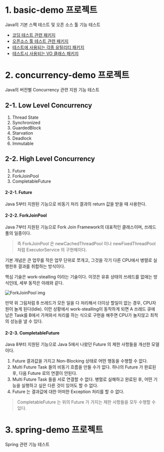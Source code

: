 # 1. basic-demo 프로젝트 
Java의 기본 스펙 테스트 및 오픈 소스 툴 기능 테스트

* [코딩 테스트 관련 패키지 ](https://github.com/skysoo/java-study-code/tree/main/basic-demo/src/main/java/org/example/codingtest)
* [오픈소스 툴 테스트 관련 패키지](https://github.com/skysoo/java-study-code/tree/main/basic-demo/src/main/java/org/example/opnesource)
* [테스트에 사용되는 각종 유틸리티 패키지](https://github.com/skysoo/java-study-code/tree/main/basic-demo/src/main/java/org/example/utility)
* [테스트시 사용되는 VO 클래스 패키지](https://github.com/skysoo/java-study-code/tree/main/basic-demo/src/main/java/org/example/vo)


# 2. concurrency-demo 프로젝트
Java의 버전별 Concurrency 관련 지원 기능 테스트

## 2-1. Low Level Concurrency
1. Thread State
2. Synchronized
3. GuardedBlock
4. Starvation
5. Deadlock
6. Immutable

## 2-2. High Level Concurrency
1. Future
2. ForkJoinPool
3. CompletableFuture

#### 2-2-1. Future
Java 5부터 지원된 기능으로 비동기 처리 결과의 return 값을 받을 때 사용한다.

#### 2-2-2. ForkJoinPool
Java 7부터 지원된 기능으로 Fork Join Framework의 대표적인 클래스이며, 쓰레드 풀의 일종이다.

> 즉 ForkJoinPool 은 newCachedThreadPool 이나 newFixedThreadPool 처럼 ExecutorService 의 구현체이다. 

기본 개념은 큰 업무를 작은 업무 단위로 쪼개고, 그것을 각기 다른 CPU에서 병렬로 실행한후 결과를 취합하는 방식이다.

핵심 기술은 work-stealling 이라는 기술이다. 이것은 유휴 상태의 쓰레드를 없애는 방식인데, 세부 동작은 아래와 같다. 

![ForkJoinPool img](https://postfiles.pstatic.net/20160610_241/2feelus_1465489835811BcaiD_PNG/2016-06-10_at_1.30.19_AM.png?type=w2)

만약 위 그림처럼 B 쓰레드가 모든 일을 다 처리해서 더이상 할일이 없는 경우, CPU자원이 놀게 된다(Idle). 
이런 상황에서 work-stealling이 동작하게 되면 A 쓰레드 큐에 남은 Task를 B에서 가져와서 처리를 하는 식으로 구현을 해주면 CPU가 놀지않고 최적의 성능을 낼 수 있다.

#### 2-2-3. CompletableFuture
Java 8부터 지원된 기능으로 Java 5에서 나왔던 Future 의 제한 사항들을 개선한 모델이다.

1. Future 결과값을 가지고 Non-Blocking 상태로 어떤 행동을 수행할 수 없다.
2. Multi Future Task 들의 비동기 흐름을 만들 수가 없다. 하나의 Future 가 완료된 후, 다음 Future 로의 연결이 안된다.
3. Multi Future Task 들을 서로 연결할 수 없다. 병렬로 실해하고 완료된 후, 어떤 기능을 실행하고 싶은 다른 것이 있어도 할 수 없다.
4. Future 는 결과값에 대한 어떠한 Exception 처리를 할 수 없다. 

> CompletableFuture 는 위의 Future 가 가지는 제한 사항들을 모두 수행할 수 있다. 

# 3. spring-demo 프로젝트
Spring 관련 기능 테스트